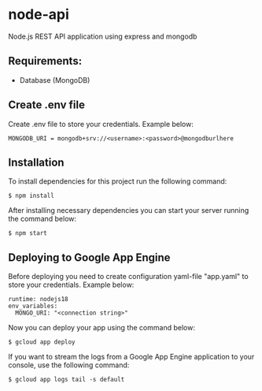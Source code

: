 # node-api
Node.js REST API application using express and mongodb

## Requirements:
- Database (MongoDB)

## Create .env file
Create .env file to store your credentials. Example below:

```
MONGODB_URI = mongodb+srv://<username>:<password>@mongodburlhere
```

## Installation
To install dependencies for this project run the following command:
```
$ npm install
```

After installing necessary dependencies you can start your server running the command below:
```
$ npm start
```

## Deploying to Google App Engine
Before deploying you need to create configuration yaml-file "app.yaml" to store your credentials. Example below:
```
runtime: nodejs18
env_variables:
  MONGO_URI: "<connection string>"
```

Now you can deploy your app using the command below:
```
$ gcloud app deploy
```

If you want to stream the logs from a Google App Engine application to your console, use the following command:
```
$ gcloud app logs tail -s default
```
